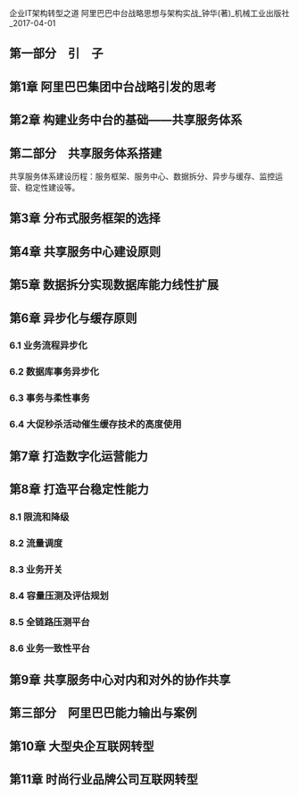 企业IT架构转型之道  阿里巴巴中台战略思想与架构实战_钟华(著)_机械工业出版社_2017-04-01

## 第一部分　引　子
## 第1章 阿里巴巴集团中台战略引发的思考
## 第2章 构建业务中台的基础——共享服务体系

## 第二部分　共享服务体系搭建
共享服务体系建设历程：服务框架、服务中心、数据拆分、异步与缓存、监控运营、稳定性建设等。
## 第3章 分布式服务框架的选择
## 第4章 共享服务中心建设原则
## 第5章 数据拆分实现数据库能力线性扩展
## 第6章 异步化与缓存原则
### 6.1 业务流程异步化
### 6.2 数据库事务异步化
### 6.3 事务与柔性事务
### 6.4 大促秒杀活动催生缓存技术的高度使用
## 第7章 打造数字化运营能力
## 第8章 打造平台稳定性能力
### 8.1 限流和降级
### 8.2 流量调度
### 8.3 业务开关
### 8.4 容量压测及评估规划
### 8.5 全链路压测平台
### 8.6 业务一致性平台
## 第9章 共享服务中心对内和对外的协作共享

## 第三部分　阿里巴巴能力输出与案例
## 第10章 大型央企互联网转型
## 第11章 时尚行业品牌公司互联网转型